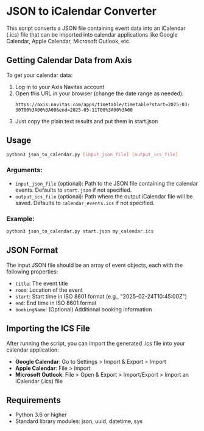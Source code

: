 # JSON to iCalendar Converter

This script converts a JSON file containing event data into an iCalendar (.ics) file that can be imported into calendar applications like Google Calendar, Apple Calendar, Microsoft Outlook, etc.

## Getting Calendar Data from Axis

To get your calendar data:

1. Log in to your Axis Navitas account
2. Open this URL in your browser (change the date range as needed):
   ```
   https://axis.navitas.com/apps/timetable/timetable?start=2025-03-30T00%3A00%3A00&end=2025-05-11T00%3A00%3A00
   ```
3. Just copy the plain text results and put them in start.json

## Usage

```bash
python3 json_to_calendar.py [input_json_file] [output_ics_file]
```

### Arguments:
- `input_json_file` (optional): Path to the JSON file containing the calendar events. Defaults to `start.json` if not specified.
- `output_ics_file` (optional): Path where the output iCalendar file will be saved. Defaults to `calendar_events.ics` if not specified.

### Example:
```bash
python3 json_to_calendar.py start.json my_calendar.ics
```

## JSON Format

The input JSON file should be an array of event objects, each with the following properties:
- `title`: The event title
- `room`: Location of the event
- `start`: Start time in ISO 8601 format (e.g., "2025-02-24T10:45:00Z")
- `end`: End time in ISO 8601 format
- `bookingName`: (Optional) Additional booking information

## Importing the ICS File

After running the script, you can import the generated .ics file into your calendar application:

- **Google Calendar**: Go to Settings > Import & Export > Import
- **Apple Calendar**: File > Import
- **Microsoft Outlook**: File > Open & Export > Import/Export > Import an iCalendar (.ics) file

## Requirements

- Python 3.6 or higher
- Standard library modules: json, uuid, datetime, sys 